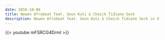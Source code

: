 ```yaml
---
date: 2016-10-06
title: Newen Afrobeat feat. Seun Kuti & Cheick Tidiane Seck
description: Newen Afrobeat feat. Seun Kuti & Cheick Tidiane Seck in Studio
---
```


{{< youtube mFSRCG4DrmI >}}
